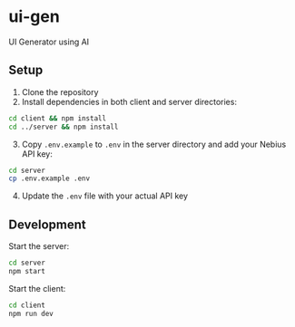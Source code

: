 # ui-gen
UI Generator using AI

## Setup

1. Clone the repository
2. Install dependencies in both client and server directories:
```bash
cd client && npm install
cd ../server && npm install
```
3. Copy `.env.example` to `.env` in the server directory and add your Nebius API key:
```bash
cd server
cp .env.example .env
```
4. Update the `.env` file with your actual API key

## Development

Start the server:
```bash
cd server
npm start
```

Start the client:
```bash
cd client
npm run dev
```
